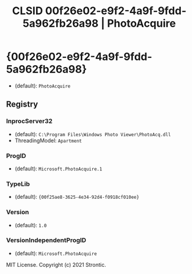 ﻿---
title: "CLSID 00f26e02-e9f2-4a9f-9fdd-5a962fb26a98 | PhotoAcquire"
excerpt: What is COM-Object CLSID 00f26e02-e9f2-4a9f-9fdd-5a962fb26a98?
---

# {00f26e02-e9f2-4a9f-9fdd-5a962fb26a98}

* (default): `PhotoAcquire`

## Registry


### InprocServer32

* (default): `C:\Program Files\Windows Photo Viewer\PhotoAcq.dll`
* ThreadingModel: `Apartment`

### ProgID

* (default): `Microsoft.PhotoAcquire.1`

### TypeLib

* (default): `{00f25ae8-3625-4e34-92d4-f0918cf010ee}`

### Version

* (default): `1.0`

### VersionIndependentProgID

* (default): `Microsoft.PhotoAcquire`

MIT License. Copyright (c) 2021 Strontic.


